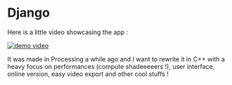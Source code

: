 # Django

Here is a little video showcasing the app :

[![demo video](http://img.youtube.com/vi/nf-CoQOdo_w/0.jpg)](https://www.youtube.com/watch?v=nf-CoQOdo_w "Django Demo")

It was made in Processing a while ago and I want to rewrite it in C++ with a heavy focus on performances (compute shadeeeeers !), user interface, online version, easy video export and other cool stuffs !
